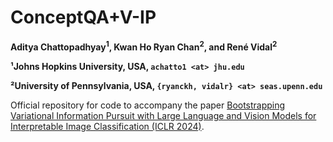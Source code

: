 # ConceptQA+V-IP

**Aditya Chattopadhyay<sup>1</sup>, Kwan Ho Ryan Chan<sup>2</sup>, and René Vidal<sup>2</sup>** <br>

**¹Johns Hopkins University, USA, `achatto1 <at> jhu.edu`**

**²University of Pennsylvania, USA, `{ryanckh, vidalr} <at> seas.upenn.edu`**

Official repository for code to accompany the paper [Bootstrapping Variational Information Pursuit with Large Language and Vision Models for Interpretable Image Classification (ICLR 2024)](https://openreview.net/forum?id=9bmTbVaA2A&noteId=IzZAQqhXHg).
